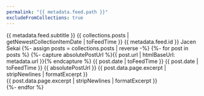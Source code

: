 ```yaml
---
permalink: "{{ metadata.feed.path }}"
excludeFromCollections: true
---
```


<?xml version="1.0" encoding="utf-8"?>
<feed xmlns="http://www.w3.org/2005/Atom">
  <title>{{ metadata.title }}</title>
  <subtitle>{{ metadata.feed.subtitle }}</subtitle>
  <link href="{{ metadata.feed.url }}" rel="self"/>
  <link href="{{ metadata.url }}"/>
  <updated>{{ collections.posts | getNewestCollectionItemDate | toFeedTime }}</updated>
  <id>{{ metadata.feed.id }}</id>
  <author>
    <name>Jacen Sekai</name>
  </author>
  {%- assign posts = collections.posts | reverse -%}
  {%- for post in posts %}
  {%- capture absolutePostUrl %}{{ post.url | htmlBaseUrl: metadata.url }}{% endcapture %}
  <entry>
    <title>{{ post.data.title | formatExcerpt }}</title>
    <link href="{{ absolutePostUrl }}" />
    <published>{{ post.date | toFeedTime }}</published>
    <updated>{{ post.date | toFeedTime }}</updated>
    <id>{{ absolutePostUrl }}</id>
    <category term="{{ post.data.tags | postType }}" />
    <content type="html">{{ post.data.page.excerpt | stripNewlines | formatExcerpt }}</content>
    <summary type="html">{{ post.data.page.excerpt | stripNewlines | formatExcerpt }}</summary>
  </entry>
  {%- endfor %}
</feed>